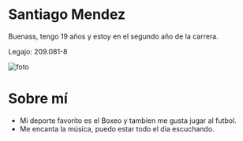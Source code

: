 # Santiago Mendez

Buenass, tengo 19 años y estoy en el segundo año de la carrera. 

Legajo: 209.081-8

![foto](https://user-images.githubusercontent.com/109392084/229163648-28135e7c-f716-4286-b9ec-d13099465c5b.jpg)

# Sobre mí

- Mi deporte favorito es el Boxeo y tambien me gusta jugar al futbol.
- Me encanta la música, puedo estar todo el dia escuchando.
